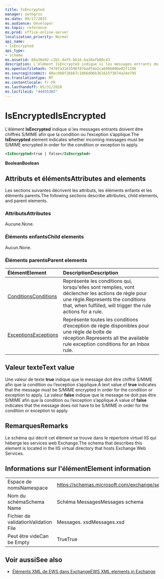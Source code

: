 ```yaml
---
title: IsEncrypted
manager: sethgros
ms.date: 09/17/2015
ms.audience: Developer
ms.topic: reference
ms.prod: office-online-server
localization_priority: Normal
api_name:
- IsEncrypted
api_type:
- schema
ms.assetid: 68a30e92-c2b1-4af5-bb16-ba38afb80c43
description: L’élément IsEncrypted indique si les messages entrants doivent être chiffrés S/MIME afin que la condition ou l’exception s’applique.
ms.openlocfilehash: 7470fa3163596f87badfda2ca698b096e02f1196
ms.sourcegitcommit: 88ec988f2bb67c1866d06b361615f3674a24e795
ms.translationtype: MT
ms.contentlocale: fr-FR
ms.lasthandoff: 05/31/2020
ms.locfileid: "44455302"
---
```

# <a name="isencrypted"></a><span data-ttu-id="b04d8-103">IsEncrypted</span><span class="sxs-lookup"><span data-stu-id="b04d8-103">IsEncrypted</span></span>

<span data-ttu-id="b04d8-104">L’élément **IsEncrypted** indique si les messages entrants doivent être chiffrés S/MIME afin que la condition ou l’exception s’applique.</span><span class="sxs-lookup"><span data-stu-id="b04d8-104">The **IsEncrypted** element indicates whether incoming messages must be S/MIME encrypted in order for the condition or exception to apply.</span></span> 
  
```XML
<IsEncrypted>true | false</IsEncrypted>
```

 <span data-ttu-id="b04d8-105">**Boolean**</span><span class="sxs-lookup"><span data-stu-id="b04d8-105">**Boolean**</span></span>
## <a name="attributes-and-elements"></a><span data-ttu-id="b04d8-106">Attributs et éléments</span><span class="sxs-lookup"><span data-stu-id="b04d8-106">Attributes and elements</span></span>

<span data-ttu-id="b04d8-107">Les sections suivantes décrivent les attributs, les éléments enfants et les éléments parents.</span><span class="sxs-lookup"><span data-stu-id="b04d8-107">The following sections describe attributes, child elements, and parent elements.</span></span>
  
### <a name="attributes"></a><span data-ttu-id="b04d8-108">Attributs</span><span class="sxs-lookup"><span data-stu-id="b04d8-108">Attributes</span></span>

<span data-ttu-id="b04d8-109">Aucune.</span><span class="sxs-lookup"><span data-stu-id="b04d8-109">None.</span></span>
  
### <a name="child-elements"></a><span data-ttu-id="b04d8-110">Éléments enfants</span><span class="sxs-lookup"><span data-stu-id="b04d8-110">Child elements</span></span>

<span data-ttu-id="b04d8-111">Aucun.</span><span class="sxs-lookup"><span data-stu-id="b04d8-111">None.</span></span>
  
### <a name="parent-elements"></a><span data-ttu-id="b04d8-112">Éléments parents</span><span class="sxs-lookup"><span data-stu-id="b04d8-112">Parent elements</span></span>

|<span data-ttu-id="b04d8-113">**Élément**</span><span class="sxs-lookup"><span data-stu-id="b04d8-113">**Element**</span></span>|<span data-ttu-id="b04d8-114">**Description**</span><span class="sxs-lookup"><span data-stu-id="b04d8-114">**Description**</span></span>|
|:-----|:-----|
|[<span data-ttu-id="b04d8-115">Conditions</span><span class="sxs-lookup"><span data-stu-id="b04d8-115">Conditions</span></span>](conditions.md) <br/> |<span data-ttu-id="b04d8-116">Représente les conditions qui, lorsqu'elles sont remplies, vont déclencher les actions de règle pour une règle.</span><span class="sxs-lookup"><span data-stu-id="b04d8-116">Represents the conditions that, when fulfilled, will trigger the rule actions for a rule.</span></span>  <br/> |
|[<span data-ttu-id="b04d8-117">Exceptions</span><span class="sxs-lookup"><span data-stu-id="b04d8-117">Exceptions</span></span>](exceptions.md) <br/> |<span data-ttu-id="b04d8-118">Représente toutes les conditions d’exception de règle disponibles pour une règle de boîte de réception.</span><span class="sxs-lookup"><span data-stu-id="b04d8-118">Represents all the available rule exception conditions for an Inbox rule.</span></span>  <br/> |
   
## <a name="text-value"></a><span data-ttu-id="b04d8-119">Valeur texte</span><span class="sxs-lookup"><span data-stu-id="b04d8-119">Text value</span></span>

<span data-ttu-id="b04d8-120">Une valeur de texte **true** indique que le message doit être chiffré S/MIME afin que la condition ou l’exception s’applique.</span><span class="sxs-lookup"><span data-stu-id="b04d8-120">A text value of **true** indicates that the message must be S/MIME encrypted in order for the condition or exception to apply.</span></span> <span data-ttu-id="b04d8-121">La valeur **false** indique que le message ne doit pas être S/MIME afin que la condition ou l’exception s’applique.</span><span class="sxs-lookup"><span data-stu-id="b04d8-121">A value of **false** indicates that the message does not have to be S/MIME in order for the condition or exception to apply.</span></span> 
  
## <a name="remarks"></a><span data-ttu-id="b04d8-122">Remarques</span><span class="sxs-lookup"><span data-stu-id="b04d8-122">Remarks</span></span>

<span data-ttu-id="b04d8-123">Le schéma qui décrit cet élément se trouve dans le répertoire virtuel IIS qui héberge les services web Exchange.</span><span class="sxs-lookup"><span data-stu-id="b04d8-123">The schema that describes this element is located in the IIS virtual directory that hosts Exchange Web Services.</span></span>
  
## <a name="element-information"></a><span data-ttu-id="b04d8-124">Informations sur l'élément</span><span class="sxs-lookup"><span data-stu-id="b04d8-124">Element information</span></span>

|||
|:-----|:-----|
|<span data-ttu-id="b04d8-125">Espace de noms</span><span class="sxs-lookup"><span data-stu-id="b04d8-125">Namespace</span></span>  <br/> |https://schemas.microsoft.com/exchange/services/2006/messages  <br/> |
|<span data-ttu-id="b04d8-126">Nom du schéma</span><span class="sxs-lookup"><span data-stu-id="b04d8-126">Schema Name</span></span>  <br/> |<span data-ttu-id="b04d8-127">Schéma Messages</span><span class="sxs-lookup"><span data-stu-id="b04d8-127">Messages schema</span></span>  <br/> |
|<span data-ttu-id="b04d8-128">Fichier de validation</span><span class="sxs-lookup"><span data-stu-id="b04d8-128">Validation File</span></span>  <br/> |<span data-ttu-id="b04d8-129">Messages. xsd</span><span class="sxs-lookup"><span data-stu-id="b04d8-129">Messages.xsd</span></span>  <br/> |
|<span data-ttu-id="b04d8-130">Peut être vide</span><span class="sxs-lookup"><span data-stu-id="b04d8-130">Can be Empty</span></span>  <br/> |<span data-ttu-id="b04d8-131">True</span><span class="sxs-lookup"><span data-stu-id="b04d8-131">True</span></span>  <br/> |
   
## <a name="see-also"></a><span data-ttu-id="b04d8-132">Voir aussi</span><span class="sxs-lookup"><span data-stu-id="b04d8-132">See also</span></span>



- [<span data-ttu-id="b04d8-133">Éléments XML de EWS dans Exchange</span><span class="sxs-lookup"><span data-stu-id="b04d8-133">EWS XML elements in Exchange</span></span>](ews-xml-elements-in-exchange.md)

